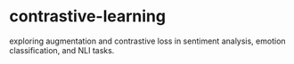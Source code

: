 # contrastive-learning

exploring augmentation and contrastive loss in sentiment analysis, emotion classification, and NLI tasks.
